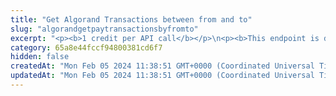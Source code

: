 ```yaml
---
title: "Get Algorand Transactions between from and to"
slug: "algorandgetpaytransactionsbyfromto"
excerpt: "<p><b>1 credit per API call</b></p>\n<p><b>This endpoint is deprecated.</b></p><br/>\n<p>Get Algorand transaction by specified period of time.</p>"
category: 65a8e44fccf94800381cd6f7
hidden: false
createdAt: "Mon Feb 05 2024 11:38:51 GMT+0000 (Coordinated Universal Time)"
updatedAt: "Mon Feb 05 2024 11:38:51 GMT+0000 (Coordinated Universal Time)"
---
```

